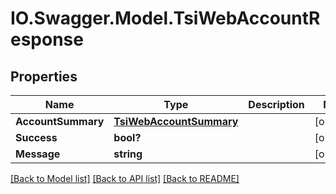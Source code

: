 # IO.Swagger.Model.TsiWebAccountResponse
## Properties

Name | Type | Description | Notes
------------ | ------------- | ------------- | -------------
**AccountSummary** | [**TsiWebAccountSummary**](TsiWebAccountSummary.md) |  | [optional] 
**Success** | **bool?** |  | [optional] 
**Message** | **string** |  | [optional] 

[[Back to Model list]](../README.md#documentation-for-models) [[Back to API list]](../README.md#documentation-for-api-endpoints) [[Back to README]](../README.md)

